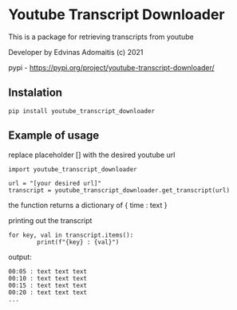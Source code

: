 # Youtube Transcript Downloader

This is a package for retrieving transcripts from youtube

Developer by Edvinas Adomaitis (c) 2021

pypi - https://pypi.org/project/youtube-transcript-downloader/
## Instalation
```
pip install youtube_transcript_downloader
```
## Example of usage

replace placeholder [] with the desired youtube url
```
import youtube_transcript_downloader

url = "[your desired url]"
transcript = youtube_transcript_downloader.get_transcript(url)
```
the function returns a dictionary of { time : text }

printing out the transcript
```
for key, val in transcript.items():
        print(f"{key} : {val}")
```
output:
```
00:05 : text text text
00:10 : text text text
00:15 : text text text
00:20 : text text text
...
```